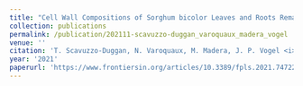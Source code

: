 ```yaml
---
title: "Cell Wall Compositions of Sorghum bicolor Leaves and Roots Remain Relatively Constant Under Drought Conditions"
collection: publications
permalink: /publication/202111-scavuzzo-duggan_varoquaux_madera_vogel
venue: ''
citation: 'T. Scavuzzo-Duggan, N. Varoquaux, M. Madera, J. P. Vogel <i>et al.</i>. <b>Cell Wall Compositions of Sorghum bicolor Leaves and Roots Remain Relatively Constant Under Drought Conditions</b>, <i>Frontiers in Plant Science,</i> November 2021'
year: '2021'
paperurl: 'https://www.frontiersin.org/articles/10.3389/fpls.2021.747225/full'
---
```

